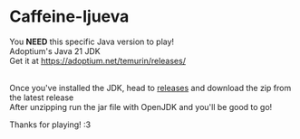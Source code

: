 ﻿# Caffeine-Ijueva
You **NEED** this specific Java version to play!<br>
Adoptium's Java 21 JDK<br>
Get it at https://adoptium.net/temurin/releases/
<br><br>

Once you've installed the JDK, head to [releases](https://github.com/DogeKeen/Caffeine-Ijueva/releases) and download the zip from the latest release<br>
After unzipping run the jar file with OpenJDK and you'll be good to go!


Thanks for playing! :3
